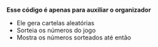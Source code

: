 **Esse código é apenas para auxiliar o organizador**

* Ele gera cartelas aleatórias
* Sorteia os números do jogo
* Mostra os números sorteados até então
